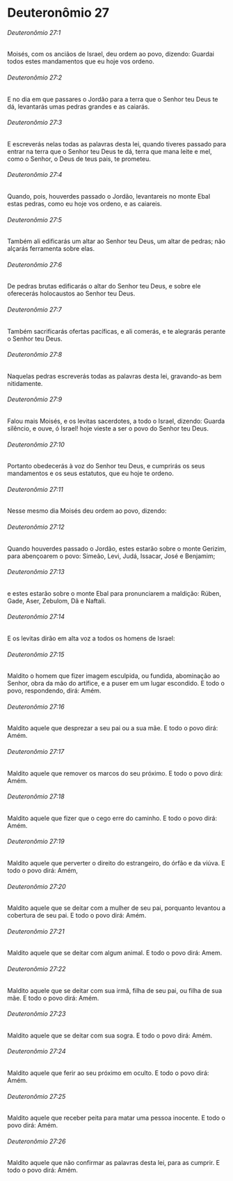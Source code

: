 # Deuteronômio 27

###### Deuteronômio 27:1

Moisés, com os anciãos de Israel, deu ordem ao povo, dizendo: Guardai todos estes mandamentos que eu hoje vos ordeno.

###### Deuteronômio 27:2

E no dia em que passares o Jordão para a terra que o Senhor teu Deus te dá, levantarás umas pedras grandes e as caiarás.

###### Deuteronômio 27:3

E escreverás nelas todas as palavras desta lei, quando tiveres passado para entrar na terra que o Senhor teu Deus te dá, terra que mana leite e mel, como o Senhor, o Deus de teus pais, te prometeu.

###### Deuteronômio 27:4

Quando, pois, houverdes passado o Jordão, levantareis no monte Ebal estas pedras, como eu hoje vos ordeno, e as caiareis.

###### Deuteronômio 27:5

Também ali edificarás um altar ao Senhor teu Deus, um altar de pedras; não alçarás ferramenta sobre elas.

###### Deuteronômio 27:6

De pedras brutas edificarás o altar do Senhor teu Deus, e sobre ele oferecerás holocaustos ao Senhor teu Deus.

###### Deuteronômio 27:7

Também sacrificarás ofertas pacíficas, e ali comerás, e te alegrarás perante o Senhor teu Deus.

###### Deuteronômio 27:8

Naquelas pedras escreverás todas as palavras desta lei, gravando-as bem nitidamente.

###### Deuteronômio 27:9

Falou mais Moisés, e os levitas sacerdotes, a todo o Israel, dizendo: Guarda silêncio, e ouve, ó Israel! hoje vieste a ser o povo do Senhor teu Deus.

###### Deuteronômio 27:10

Portanto obedecerás à voz do Senhor teu Deus, e cumprirás os seus mandamentos e os seus estatutos, que eu hoje te ordeno.

###### Deuteronômio 27:11

Nesse mesmo dia Moisés deu ordem ao povo, dizendo:

###### Deuteronômio 27:12

Quando houverdes passado o Jordão, estes estarão sobre o monte Gerizim, para abençoarem o povo: Simeão, Levi, Judá, Issacar, José e Benjamim;

###### Deuteronômio 27:13

e estes estarão sobre o monte Ebal para pronunciarem a maldição: Rúben, Gade, Aser, Zebulom, Dã e Naftali.

###### Deuteronômio 27:14

E os levitas dirão em alta voz a todos os homens de Israel:

###### Deuteronômio 27:15

Maldito o homem que fizer imagem esculpida, ou fundida, abominação ao Senhor, obra da mão do artífice, e a puser em um lugar escondido. E todo o povo, respondendo, dirá: Amém.

###### Deuteronômio 27:16

Maldito aquele que desprezar a seu pai ou a sua mãe. E todo o povo dirá: Amém.

###### Deuteronômio 27:17

Maldito aquele que remover os marcos do seu próximo. E todo o povo dirá: Amém.

###### Deuteronômio 27:18

Maldito aquele que fizer que o cego erre do caminho. E todo o povo dirá: Amém.

###### Deuteronômio 27:19

Maldito aquele que perverter o direito do estrangeiro, do órfão e da viúva. E todo o povo dirá: Amém,

###### Deuteronômio 27:20

Maldito aquele que se deitar com a mulher de seu pai, porquanto levantou a cobertura de seu pai. E todo o povo dirá: Amém.

###### Deuteronômio 27:21

Maldito aquele que se deitar com algum animal. E todo o povo dirá: Amem.

###### Deuteronômio 27:22

Maldito aquele que se deitar com sua irmã, filha de seu pai, ou filha de sua mãe. E todo o povo dirá: Amém.

###### Deuteronômio 27:23

Maldito aquele que se deitar com sua sogra. E todo o povo dirá: Amém.

###### Deuteronômio 27:24

Maldito aquele que ferir ao seu próximo em oculto. E todo o povo dirá: Amém.

###### Deuteronômio 27:25

Maldito aquele que receber peita para matar uma pessoa inocente. E todo o povo dirá: Amém.

###### Deuteronômio 27:26

Maldito aquele que não confirmar as palavras desta lei, para as cumprir. E todo o povo dirá: Amém.


